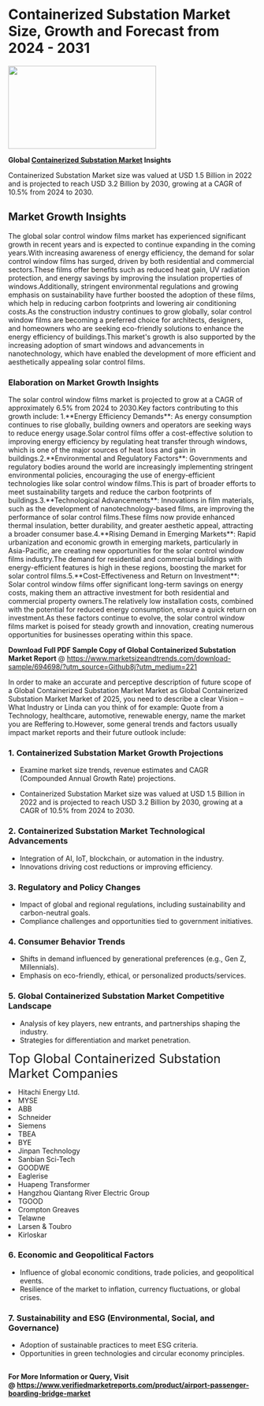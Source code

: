 <H1>Containerized Substation Market Size, Growth and Forecast from 2024 - 2031</H1><img class="aligncenter size-medium wp-image-584254" src="https://thirdeyenews.in/wp-content/uploads/2024/09/Global-Market-Research-300x168.jpeg" alt="" width="300" height="168" /><p><strong>Global&nbsp;<a href="https://www.marketsizeandtrends.com/download-sample/694698/?utm_source=Github8j?utm_medium=221">Containerized Substation Market</a> Insights</strong></p><p>Containerized Substation Market size was valued at USD 1.5 Billion in 2022 and is projected to reach USD 3.2 Billion by 2030, growing at a CAGR of 10.5% from 2024 to 2030.</p><p><h2>Market Growth Insights</h2> The global solar control window films market has experienced significant growth in recent years and is expected to continue expanding in the coming years.With increasing awareness of energy efficiency, the demand for solar control window films has surged, driven by both residential and commercial sectors.These films offer benefits such as reduced heat gain, UV radiation protection, and energy savings by improving the insulation properties of windows.Additionally, stringent environmental regulations and growing emphasis on sustainability have further boosted the adoption of these films, which help in reducing carbon footprints and lowering air conditioning costs.As the construction industry continues to grow globally, solar control window films are becoming a preferred choice for architects, designers, and homeowners who are seeking eco-friendly solutions to enhance the energy efficiency of buildings.This market's growth is also supported by the increasing adoption of smart windows and advancements in nanotechnology, which have enabled the development of more efficient and aesthetically appealing solar control films. <h3>Elaboration on Market Growth Insights</h3> The solar control window films market is projected to grow at a CAGR of approximately 6.5% from 2024 to 2030.Key factors contributing to this growth include: 1.**Energy Efficiency Demands**: As energy consumption continues to rise globally, building owners and operators are seeking ways to reduce energy usage.Solar control films offer a cost-effective solution to improving energy efficiency by regulating heat transfer through windows, which is one of the major sources of heat loss and gain in buildings.2.**Environmental and Regulatory Factors**: Governments and regulatory bodies around the world are increasingly implementing stringent environmental policies, encouraging the use of energy-efficient technologies like solar control window films.This is part of broader efforts to meet sustainability targets and reduce the carbon footprints of buildings.3.**Technological Advancements**: Innovations in film materials, such as the development of nanotechnology-based films, are improving the performance of solar control films.These films now provide enhanced thermal insulation, better durability, and greater aesthetic appeal, attracting a broader consumer base.4.**Rising Demand in Emerging Markets**: Rapid urbanization and economic growth in emerging markets, particularly in Asia-Pacific, are creating new opportunities for the solar control window films industry.The demand for residential and commercial buildings with energy-efficient features is high in these regions, boosting the market for solar control films.5.**Cost-Effectiveness and Return on Investment**: Solar control window films offer significant long-term savings on energy costs, making them an attractive investment for both residential and commercial property owners.The relatively low installation costs, combined with the potential for reduced energy consumption, ensure a quick return on investment.As these factors continue to evolve, the solar control window films market is poised for steady growth and innovation, creating numerous opportunities for businesses operating within this space.</p><p><span class=""><strong>Download Full PDF Sample Copy of Global Containerized Substation Market Report</strong> @ <a href="https://www.marketsizeandtrends.com/download-sample/694698/?utm_source=Github8j?utm_medium=221" target="_blank">https://www.marketsizeandtrends.com/download-sample/694698/?utm_source=Github8j?utm_medium=221</a></span></p><p>In order to make an accurate and perceptive description of future scope of a Global&nbsp;Containerized Substation Market Market as Global&nbsp;Containerized Substation Market Market of 2025, you need to describe a clear Vision &ndash; What Industry or Linda can you think of for example: Quote from a Technology, healthcare, automotive, renewable energy, name the market you are Reffering to.However, some general trends and factors usually impact market reports and their future outlook include:</p><h3>1.&nbsp;<strong>Containerized Substation Market Growth Projections</strong></h3><ul><li>Examine market size trends, revenue estimates and CAGR (Compounded Annual Growth Rate) projections.</li><li><p>Containerized Substation Market size was valued at USD 1.5 Billion in 2022 and is projected to reach USD 3.2 Billion by 2030, growing at a CAGR of 10.5% from 2024 to 2030.</p></li></ul><h3>2.&nbsp;<strong>Containerized Substation Market Technological Advancements</strong></h3><ul><li>Integration of AI, IoT, blockchain, or automation in the industry.</li><li>Innovations driving cost reductions or improving efficiency.</li></ul><h3>3.&nbsp;<strong>Regulatory and Policy Changes</strong></h3><ul><li>Impact of global and regional regulations, including sustainability and carbon-neutral goals.</li><li>Compliance challenges and opportunities tied to government initiatives.</li></ul><h3>4.&nbsp;<strong>Consumer Behavior Trends</strong></h3><ul><li>Shifts in demand influenced by generational preferences (e.g., Gen Z, Millennials).</li><li>Emphasis on eco-friendly, ethical, or personalized products/services.</li></ul><h3>5.&nbsp;<strong>Global Containerized Substation Market Competitive Landscape</strong></h3><ul><li>Analysis of key players, new entrants, and partnerships shaping the industry.</li><li>Strategies for differentiation and market penetration.</li></ul><p data-pm-slice="1 1 []"><span style="color: inherit; font-family: inherit; font-size: 25px;">Top Global Containerized Substation Market Companies</span></p><div class="" data-test-id=""><p><li>Hitachi Energy Ltd.</li><li> MYSE</li><li> ABB</li><li> Schneider</li><li> Siemens</li><li> TBEA</li><li> BYE</li><li> Jinpan Technology</li><li> Sanbian Sci-Tech</li><li> GOODWE</li><li> Eaglerise</li><li> Huapeng Transformer</li><li> Hangzhou Qiantang River Electric Group</li><li> TGOOD</li><li> Crompton Greaves</li><li> Telawne</li><li> Larsen & Toubro</li><li> Kirloskar</li></p></div><h3>6.&nbsp;<strong>Economic and Geopolitical Factors</strong></h3><ul><li>Influence of global economic conditions, trade policies, and geopolitical events.</li><li>Resilience of the market to inflation, currency fluctuations, or global crises.</li></ul><h3>7.&nbsp;<strong>Sustainability and ESG (Environmental, Social, and Governance)</strong></h3><ul><li>Adoption of sustainable practices to meet ESG criteria.</li><li>Opportunities in green technologies and circular economy principles.</li></ul><h2><strong style="font-size: 14px;">For More Information or Query, Visit @&nbsp;</strong><a style="background-color: #ffffff; font-size: 14px;" href="https://www.marketsizeandtrends.com/report/containerized-substation-market/" target="_blank">https://www.verifiedmarketreports.com/product/airport-passenger-boarding-bridge-market</a></h2>